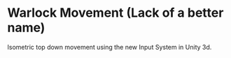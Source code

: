 # Warlock Movement (Lack of a better name)

Isometric top down movement using the new Input System in Unity 3d.  